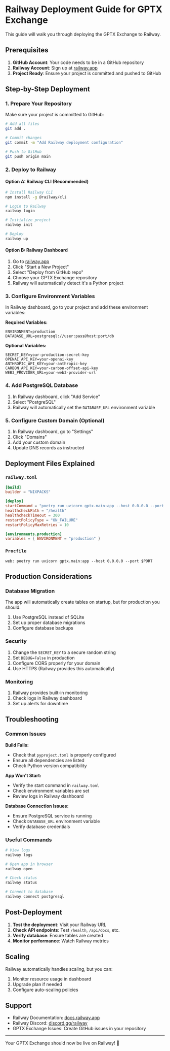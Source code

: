 # Railway Deployment Guide for GPTX Exchange

This guide will walk you through deploying the GPTX Exchange to Railway.

## Prerequisites

1. **GitHub Account**: Your code needs to be in a GitHub repository
2. **Railway Account**: Sign up at [railway.app](https://railway.app)
3. **Project Ready**: Ensure your project is committed and pushed to GitHub

## Step-by-Step Deployment

### 1. Prepare Your Repository

Make sure your project is committed to GitHub:

```bash
# Add all files
git add .

# Commit changes
git commit -m "Add Railway deployment configuration"

# Push to GitHub
git push origin main
```

### 2. Deploy to Railway

#### Option A: Railway CLI (Recommended)
```bash
# Install Railway CLI
npm install -g @railway/cli

# Login to Railway
railway login

# Initialize project
railway init

# Deploy
railway up
```

#### Option B: Railway Dashboard
1. Go to [railway.app](https://railway.app)
2. Click "Start a New Project"
3. Select "Deploy from GitHub repo"
4. Choose your GPTX Exchange repository
5. Railway will automatically detect it's a Python project

### 3. Configure Environment Variables

In Railway dashboard, go to your project and add these environment variables:

**Required Variables:**
```
ENVIRONMENT=production
DATABASE_URL=postgresql://user:pass@host:port/db
```

**Optional Variables:**
```
SECRET_KEY=your-production-secret-key
OPENAI_API_KEY=your-openai-key
ANTHROPIC_API_KEY=your-anthropic-key
CARBON_API_KEY=your-carbon-offset-api-key
WEB3_PROVIDER_URL=your-web3-provider-url
```

### 4. Add PostgreSQL Database

1. In Railway dashboard, click "Add Service"
2. Select "PostgreSQL"
3. Railway will automatically set the `DATABASE_URL` environment variable

### 5. Configure Custom Domain (Optional)

1. In Railway dashboard, go to "Settings"
2. Click "Domains"
3. Add your custom domain
4. Update DNS records as instructed

## Deployment Files Explained

### `railway.toml`
```toml
[build]
builder = "NIXPACKS"

[deploy]
startCommand = "poetry run uvicorn gptx.main:app --host 0.0.0.0 --port $PORT"
healthcheckPath = "/health"
healthcheckTimeout = 300
restartPolicyType = "ON_FAILURE"
restartPolicyMaxRetries = 10

[environments.production]
variables = { ENVIRONMENT = "production" }
```

### `Procfile`
```
web: poetry run uvicorn gptx.main:app --host 0.0.0.0 --port $PORT
```

## Production Considerations

### Database Migration
The app will automatically create tables on startup, but for production you should:

1. Use PostgreSQL instead of SQLite
2. Set up proper database migrations
3. Configure database backups

### Security
1. Change the `SECRET_KEY` to a secure random string
2. Set `DEBUG=False` in production
3. Configure CORS properly for your domain
4. Use HTTPS (Railway provides this automatically)

### Monitoring
1. Railway provides built-in monitoring
2. Check logs in Railway dashboard
3. Set up alerts for downtime

## Troubleshooting

### Common Issues

**Build Fails:**
- Check that `pyproject.toml` is properly configured
- Ensure all dependencies are listed
- Check Python version compatibility

**App Won't Start:**
- Verify the start command in `railway.toml`
- Check environment variables are set
- Review logs in Railway dashboard

**Database Connection Issues:**
- Ensure PostgreSQL service is running
- Check `DATABASE_URL` environment variable
- Verify database credentials

### Useful Commands

```bash
# View logs
railway logs

# Open app in browser
railway open

# Check status
railway status

# Connect to database
railway connect postgresql
```

## Post-Deployment

1. **Test the deployment**: Visit your Railway URL
2. **Check API endpoints**: Test `/health`, `/api/docs`, etc.
3. **Verify database**: Ensure tables are created
4. **Monitor performance**: Watch Railway metrics

## Scaling

Railway automatically handles scaling, but you can:
1. Monitor resource usage in dashboard
2. Upgrade plan if needed
3. Configure auto-scaling policies

## Support

- Railway Documentation: [docs.railway.app](https://docs.railway.app)
- Railway Discord: [discord.gg/railway](https://discord.gg/railway)
- GPTX Exchange Issues: Create GitHub issues in your repository

---

Your GPTX Exchange should now be live on Railway! 🚀
